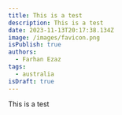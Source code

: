 ```yaml
---
title: This is a test
description: This is a test
date: 2023-11-13T20:17:38.134Z
image: /images/favicon.png
isPublish: true
authors: 
  - Farhan Ezaz
tags:
  - australia
isDraft: true
---
```

This is a test
